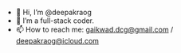 - 👋 Hi, I’m @deepakraog
- 🌱 I’m a full-stack coder.
- 📫 How to reach me: gaikwad.dcg@gmail.com / deepakraog@icloud.com

<!---
deepakraog/deepakraog is a ✨ special ✨ repository because its `README.md` (this file) appears on your GitHub profile.
You can click the Preview link to take a look at your changes.
--->
